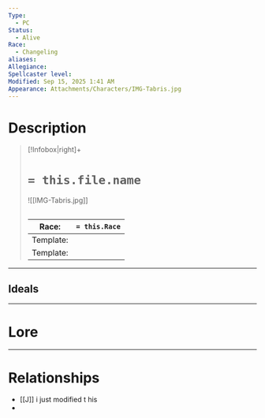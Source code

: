 ```yaml
---
Type:
  - PC
Status:
  - Alive
Race:
  - Changeling
aliases:
Allegiance:
Spellcaster level:
Modified: Sep 15, 2025 1:41 AM
Appearance: Attachments/Characters/IMG-Tabris.jpg
---
```

# Description
> [!Infobox|right]+
> # `= this.file.name`
> ![[IMG-Tabris.jpg]]
> ## 
> | Race: |  `= this.Race` |
> | ---- | ---- |
> | Template: |  |
> | Template: |  |

---

## Ideals 
---

# Lore
---

# Relationships
- [[J]] i just modified t his
- 
